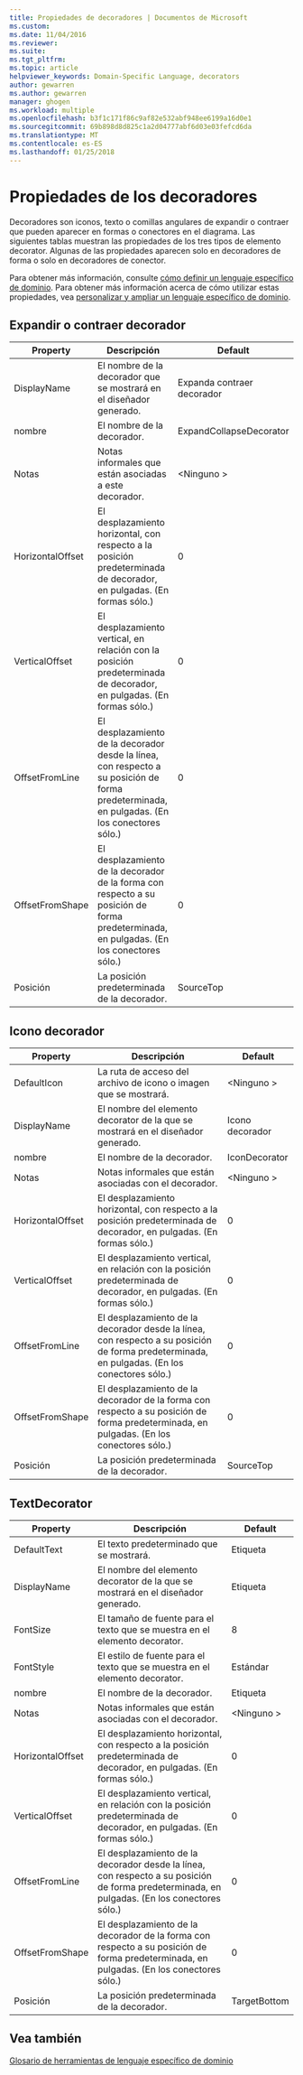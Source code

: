 ```yaml
---
title: Propiedades de decoradores | Documentos de Microsoft
ms.custom: 
ms.date: 11/04/2016
ms.reviewer: 
ms.suite: 
ms.tgt_pltfrm: 
ms.topic: article
helpviewer_keywords: Domain-Specific Language, decorators
author: gewarren
ms.author: gewarren
manager: ghogen
ms.workload: multiple
ms.openlocfilehash: b3f1c171f86c9af82e532abf948ee6199a16d0e1
ms.sourcegitcommit: 69b898d8d825c1a2d04777abf6d03e03fefcd6da
ms.translationtype: MT
ms.contentlocale: es-ES
ms.lasthandoff: 01/25/2018
---
```

# <a name="properties-of-decorators"></a>Propiedades de los decoradores
Decoradores son iconos, texto o comillas angulares de expandir o contraer que pueden aparecer en formas o conectores en el diagrama. Las siguientes tablas muestran las propiedades de los tres tipos de elemento decorator. Algunas de las propiedades aparecen solo en decoradores de forma o solo en decoradores de conector.  
  
 Para obtener más información, consulte [cómo definir un lenguaje específico de dominio](../modeling/how-to-define-a-domain-specific-language.md). Para obtener más información acerca de cómo utilizar estas propiedades, vea [personalizar y ampliar un lenguaje específico de dominio](../modeling/customizing-and-extending-a-domain-specific-language.md).  
  
## <a name="expandcollapse-decorator"></a>Expandir o contraer decorador  
  
|Property|Descripción|Default|  
|--------------|-----------------|-------------|  
|DisplayName|El nombre de la decorador que se mostrará en el diseñador generado.|Expanda contraer decorador|  
|nombre|El nombre de la decorador.|ExpandCollapseDecorator|  
|Notas|Notas informales que están asociadas a este decorador.|\<Ninguno >|  
|HorizontalOffset|El desplazamiento horizontal, con respecto a la posición predeterminada de decorador, en pulgadas. (En formas sólo.)|0|  
|VerticalOffset|El desplazamiento vertical, en relación con la posición predeterminada de decorador, en pulgadas. (En formas sólo.)|0|  
|OffsetFromLine|El desplazamiento de la decorador desde la línea, con respecto a su posición de forma predeterminada, en pulgadas. (En los conectores sólo.)|0|  
|OffsetFromShape|El desplazamiento de la decorador de la forma con respecto a su posición de forma predeterminada, en pulgadas. (En los conectores sólo.)|0|  
|Posición|La posición predeterminada de la decorador.|SourceTop|  
  
## <a name="icon-decorator"></a>Icono decorador  
  
|Property|Descripción|Default|  
|--------------|-----------------|-------------|  
|DefaultIcon|La ruta de acceso del archivo de icono o imagen que se mostrará.|\<Ninguno >|  
|DisplayName|El nombre del elemento decorator de la que se mostrará en el diseñador generado.|Icono decorador|  
|nombre|El nombre de la decorador.|IconDecorator|  
|Notas|Notas informales que están asociadas con el decorador.|\<Ninguno >|  
|HorizontalOffset|El desplazamiento horizontal, con respecto a la posición predeterminada de decorador, en pulgadas. (En formas sólo.)|0|  
|VerticalOffset|El desplazamiento vertical, en relación con la posición predeterminada de decorador, en pulgadas. (En formas sólo.)|0|  
|OffsetFromLine|El desplazamiento de la decorador desde la línea, con respecto a su posición de forma predeterminada, en pulgadas. (En los conectores sólo.)|0|  
|OffsetFromShape|El desplazamiento de la decorador de la forma con respecto a su posición de forma predeterminada, en pulgadas. (En los conectores sólo.)|0|  
|Posición|La posición predeterminada de la decorador.|SourceTop|  
  
## <a name="textdecorator"></a>TextDecorator  
  
|Property|Descripción|Default|  
|--------------|-----------------|-------------|  
|DefaultText|El texto predeterminado que se mostrará.|Etiqueta|  
|DisplayName|El nombre del elemento decorator de la que se mostrará en el diseñador generado.|Etiqueta|  
|FontSize|El tamaño de fuente para el texto que se muestra en el elemento decorator.|8|  
|FontStyle|El estilo de fuente para el texto que se muestra en el elemento decorator.|Estándar|  
|nombre|El nombre de la decorador.|Etiqueta|  
|Notas|Notas informales que están asociadas con el decorador.|\<Ninguno >|  
|HorizontalOffset|El desplazamiento horizontal, con respecto a la posición predeterminada de decorador, en pulgadas. (En formas sólo.)|0|  
|VerticalOffset|El desplazamiento vertical, en relación con la posición predeterminada de decorador, en pulgadas. (En formas sólo.)|0|  
|OffsetFromLine|El desplazamiento de la decorador desde la línea, con respecto a su posición de forma predeterminada, en pulgadas. (En los conectores sólo.)|0|  
|OffsetFromShape|El desplazamiento de la decorador de la forma con respecto a su posición de forma predeterminada, en pulgadas. (En los conectores sólo.)|0|  
|Posición|La posición predeterminada de la decorador.|TargetBottom|  
  
## <a name="see-also"></a>Vea también  
 [Glosario de herramientas de lenguaje específico de dominio](http://msdn.microsoft.com/ca5e84cb-a315-465c-be24-76aa3df276aa)